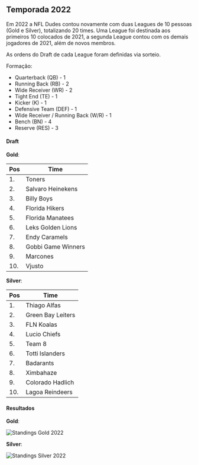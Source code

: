 ## Temporada 2022

Em 2022 a NFL Dudes contou novamente com duas Leagues de 10 pessoas (Gold e Silver), totalizando 20 times. Uma League foi destinada aos primeiros 10 colocados de 2021, a segunda League contou com os demais jogadores de 2021, além de novos membros.

As ordens do Draft de cada League foram definidas via sorteio. 

Formação:

- Quarterback (QB) - 1
- Running Back (RB) - 2
- Wide Receiver (WR) - 2
- Tight End (TE) - 1
- Kicker (K) - 1
- Defensive Team (DEF) - 1
- Wide Receiver / Running Back (W/R) - 1
- Bench (BN) - 4
- Reserve (RES) - 3

#### Draft 

**Gold**:

| Pos | Time                                  |
| --- | ------------------------------------- |
| 1.  | Toners                                |
| 2.  | Salvaro Heinekens                     |
| 3.  | Billy Boys                            |
| 4.  | Florida Hikers                        |
| 5.  | Florida Manatees                      |
| 6.  | Leks Golden Lions                     |
| 7.  | Endy Caramels                         |
| 8.  | Gobbi Game Winners                    |
| 9.  | Marcones                              |
| 10. | Vjusto                                |

**Silver**:

| Pos | Time                                  |
| --- | ------------------------------------- |
| 1.  | Thiago Alfas                          |
| 2.  | Green Bay Leiters                     |
| 3.  | FLN Koalas                            |
| 4.  | Lucio Chiefs                          |
| 5.  | Team 8                                |
| 6.  | Totti Islanders                       |
| 7.  | Badarants                             |
| 8.  | Ximbahaze                             |
| 9.  | Colorado Hadlich                      |
| 10. | Lagoa Reindeers                       |

#### Resultados

**Gold**:

![Standings Gold 2022](https://antonioduarte.github.io/nfldudes/images/2022-results-gold.png)

**Silver**:

![Standings Silver 2022](https://antonioduarte.github.io/nfldudes/images/2022-results-silver.png)
